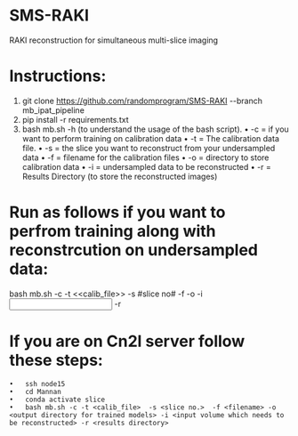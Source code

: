 # SMS-RAKI
RAKI reconstruction for simultaneous multi-slice imaging

# Instructions: 

1. git clone https://github.com/randomprogram/SMS-RAKI --branch mb_ipat_pipeline 
2. pip install -r requirements.txt
3. bash mb.sh -h (to understand the usage of the bash script).
 •	 -c = if you want to perform training on calibration data 
 •	 -t = The calibration data file.
 •	 -s = the slice you want to reconstruct from your undersampled data
 •	 -f = filename for the calibration files
 •	 -o = directory to store calibration data 
 •	 -i = undersampled data to be reconstructed
 •	 -r = Results Directory (to store the reconstructed images)
 
 # Run as follows if you want to perfrom training along with reconstrcution on undersampled data:
 bash mb.sh -c -t <<calib_file>> -s #slice no# -f <filename> 
 -o <output directory for trained models> 
 -i <input volume which needs to be reconstructed> 
 -r <results directory>
  
 # If you are on Cn2l server follow these steps:
    •	ssh node15
    •	cd Mannan
    •	conda activate slice 
    •	bash mb.sh -c -t <calib_file>  -s <slice no.>  -f <filename> -o <output directory for trained models> -i <input volume which needs to be reconstructed> -r <results directory>

  
 
